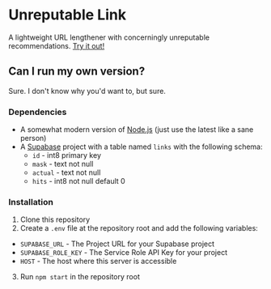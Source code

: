 # Unreputable Link
A lightweight URL lengthener with concerningly unreputable recommendations. [Try it out!](https://unreputable.link/)

## Can I run my own version?
Sure. I don't know why you'd want to, but sure.

### Dependencies
- A somewhat modern version of [Node.js](https://nodejs.org/en/download/package-manager/current) (just use the latest like a sane person)
- A [Supabase](https://supabase.com/) project with a table named `links` with the following schema:
  - `id` - int8 primary key
  - `mask` - text not null
  - `actual` - text not null
  - `hits` - int8 not null default 0

### Installation
1. Clone this repository
2. Create a `.env` file at the repository root and add the following variables:
  - `SUPABASE_URL` - The Project URL for your Supabase project
  - `SUPABASE_ROLE_KEY` - The Service Role API Key for your project
  - `HOST` - The host where this server is accessible
3. Run `npm start` in the repository root
